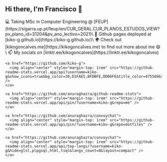 ## Hi there, I'm Francisco 👋


<main class="container">

  <div>
    💻 Taking MSc in Computer Engineering @ [FEUP](https://sigarra.up.pt/feup/en/CUR_GERAL.CUR_PLANOS_ESTUDOS_VIEW?pv_plano_id=31204&pv_ano_lectivo=2021)\
    👀 Github pages deployed at [kiko-g.github.io](https://kiko-g.github.io/)\
    🌍 Check out [kikogoncalves.me](https://kikogoncalves.me) to find out more about me 😄\
    📫 My socials on [linktr.ee/kikogoncalves](https://linktr.ee/kikogoncalves)
  </div>

  <article class="hero">

    <a href="https://github.com/kiko-g">
      <img align="center" style="margin-top: 1rem" src="https://github-readme-stats.vercel.app/api?username=kiko-g&show_icons=true&bg_color=30,D1FAE5,BFDBFE,DDD6FE&title_color=475569&text_color=FFFFFF&icon_color=475569" />
    </a>

    <a href="https://github.com/anuraghazra/github-readme-stats">
      <img align="center" style="margin-top: 1rem" src="https://github-readme-stats.vercel.app/api/pin/?username=kiko-g&repo=me" />
    </a>

    <a href="https://github.com/anuraghazra/convoychat">
      <img align="center" style="margin-top: 1rem" src="https://github-readme-stats.vercel.app/api/pin/?username=kiko-g&repo=dotfiles" />
    </a>

    <a href="https://github.com/anuraghazra/convoychat">
      <img align="center" style="margin-top: 1rem" src="https://github-readme-stats.vercel.app/api/top-langs/?username=kiko-g&hide=glsl,plpgsql,html,tsql&langs_count=8&layout=compact" />
    </a>

  </article>

</main>

<!--
- https://github.com/anuraghazra/github-readme-stats

🏢 Member of Informatics Student Branch @ FEUP, [NIAEFEUP]()
<img style="margin-top: 2rem;" height="180em" src="https://github-readme-stats.vercel.app/api?username=kiko-g&show_icons=true&hide_border=true&&count_private=true&include_all_commits=true" />
**kiko-g/kiko-g** is a ✨ _special_ ✨ repository because its `README.md` (this file) appears on your GitHub profile.

Here are some ideas to get you started:

- 🔭 I’m currently working on ...
- 🌱 I’m currently learning ...
- 👯 I’m looking to collaborate on ...
- 🤔 I’m looking for help with ...
- 💬 Ask me about ...
- 📫 How to reach me: ...
- 😄 Pronouns: ...
- ⚡ Fun fact: ...
-->
